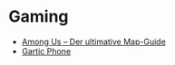 # Gaming

- [Among Us – Der ultimative Map-Guide](https://www.earlygame.com/de/gaming/among-us-euer-goto-map-guide/)
- [Gartic Phone](https://garticphone.com/)
